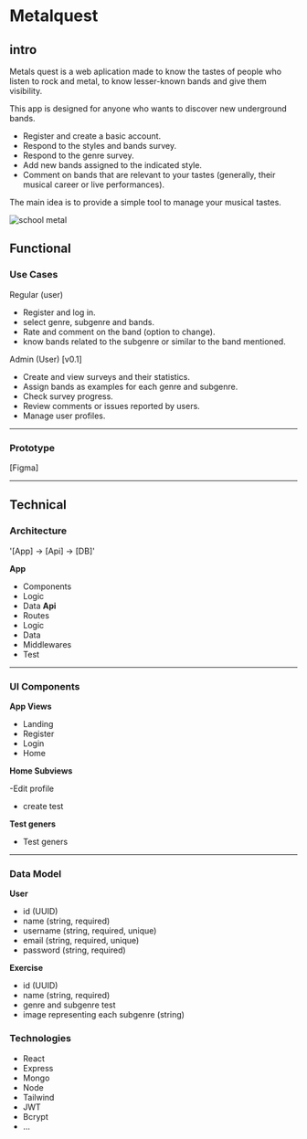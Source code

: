 # Metalquest

## intro
Metals quest is a web aplication made to know the tastes of people who listen to rock and metal, to know lesser-known bands and give them visibility.

This app is designed for anyone who wants to discover new underground bands.

- Register and create a basic account.
- Respond to the styles and bands survey.
- Respond to the genre survey.
- Add new bands assigned to the indicated style.
- Comment on bands that are relevant to your tastes (generally, their musical career or live performances).

The main idea is to provide a simple tool to manage your musical tastes.

![school metal](https://media.giphy.com/media/v1.Y2lkPWVjZjA1ZTQ3dWNpMWw4aWlvbmRydTNlcTh2bWNlOWIxZGppZDNkM29hdTkxMHMwaiZlcD12MV9naWZzX3NlYXJjaCZjdD1n/14xAw2hSwvhpC/giphy.gif)

## Functional

### Use Cases

Regular (user)

- Register and log in.
- select genre, subgenre and bands.
- Rate and comment on the band (option to change).
- know bands related to the subgenre or similar to the band mentioned.

Admin (User) [v0.1]

- Create and view surveys and their statistics.
- Assign bands as examples for each genre and subgenre.
- Check survey progress.
- Review comments or issues reported by users.
- Manage user profiles.

---

### Prototype

[Figma] 

---

## Technical 

### Architecture

'[App] -> [Api] -> [DB]'

**App**
- Components
- Logic
- Data 
**Api**
- Routes
- Logic
- Data
- Middlewares
- Test

---

### UI Components

**App Views**

- Landing
- Register
- Login
- Home

**Home Subviews**

-Edit profile
- create test

**Test geners**

- Test geners

---

### Data Model

**User**

- id (UUID)
- name (string, required)
- username (string, required, unique)
- email (string, required, unique)
- password (string, required)

**Exercise**

- id (UUID)
- name (string, required)
- genre and subgenre test
- image representing each subgenre (string)

### Technologies

- React
- Express
- Mongo
- Node
- Tailwind
- JWT
- Bcrypt
- ...